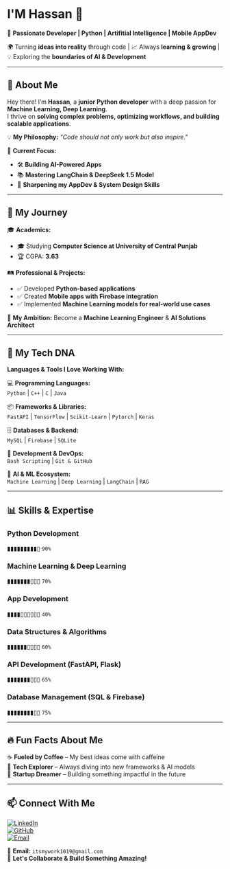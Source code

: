 # I'M Hassan 👋  
🚀 **Passionate Developer | Python | Artifitial Intelligence | Mobile AppDev**  

🌍 Turning **ideas into reality** through code | 📈 Always **learning & growing** | 💡 Exploring the **boundaries of AI & Development**  

---

## 👀 About Me  
Hey there! I’m **Hassan**, a **junior Python developer** with a deep passion for **Machine Learning, Deep Learning**.  
I thrive on **solving complex problems, optimizing workflows, and building scalable applications**.  

💡 **My Philosophy:** _"Code should not only work but also inspire."_  

📌 **Current Focus:**  
- 🛠️ **Building AI-Powered Apps**  
- 📚 **Mastering LangChain & DeepSeek 1.5 Model**  
- 🎯 **Sharpening my AppDev & System Design Skills**  

---

## 🌱 My Journey  
🎓 **Academics:**  
- 🎓 Studying **Computer Science at University of Central Punjab**  
- 🏆 CGPA: **3.63**  

🛤️ **Professional & Projects:**  
- ✅ Developed **Python-based applications**  
- ✅ Created **Mobile apps with Firebase integration**  
- ✅ Implemented **Machine Learning models for real-world use cases**  

🚀 **My Ambition:** Become a **Machine Learning Engineer** & **AI Solutions Architect**  

---

## 🧬 My Tech DNA  
**Languages & Tools I Love Working With:**  

💻 **Programming Languages:**  
`Python` | `C++` | `C` | `Java`  

📦 **Frameworks & Libraries:**  
`FastAPI` | `TensorFlow` | `Scikit-Learn` | `Pytorch` | `Keras`  

🗄️ **Databases & Backend:**  
`MySQL` | `Firebase` | `SQLite`  

🔧 **Development & DevOps:**  
`Bash Scripting` | `Git & GitHub`  

🤖 **AI & ML Ecosystem:**  
`Machine Learning` | `Deep Learning` | `LangChain` | `RAG`  

---

## 📊 Skills & Expertise  
### **Python Development**  
▮▮▮▮▮▮▮▮▮▯ `90%`  
### **Machine Learning & Deep Learning**  
▮▮▮▮▮▮▮▯▯▯ `70%`  
### **App Development**  
▮▮▮▮▯▯▯▯▯▯ `40%`  
### **Data Structures & Algorithms**  
▮▮▮▮▮▮▯▯▯▯ `60%`  
### **API Development (FastAPI, Flask)**  
▮▮▮▮▮▮▮▯▯▯ `65%`  
### **Database Management (SQL & Firebase)**  
▮▮▮▮▮▮▮▮▯▯ `75%`  

---

## 🔥 Fun Facts About Me  
☕ **Fueled by Coffee** – My best ideas come with caffeine  
📖 **Tech Explorer** – Always diving into new frameworks & AI models  
🚀 **Startup Dreamer** – Building something impactful in the future  

---

## 📫 Connect With Me  
[![LinkedIn](https://img.shields.io/badge/LinkedIn-blue?logo=linkedin)](https://www.linkedin.com/in/hassan-imran-bb41902ba/)  
[![GitHub](https://img.shields.io/badge/GitHub-black?logo=github)](https://github.com/TheHsnX)  
[![Email](https://img.shields.io/badge/Email-red?logo=gmail)](mailto:itsmywork1019@gmail.com)  

💌 **Email:** `itsmywork1019@gmail.com`  
💬 **Let's Collaborate & Build Something Amazing!**  
